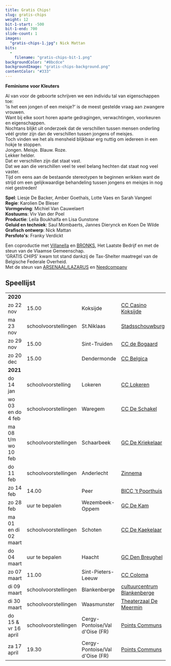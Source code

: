 ```yaml
---
title: Gratis Chips!
slug: gratis-chips
weight: 12
bit-1-start: -500
bit-1-end: 700
slide-count: 1
images:
  "gratis-chips-1.jpg": Nick Mattan
bits:
  -
    filename: "gratis-chips-bit-1.png"
backgroundColor: "#8bcdce"
backgroundImage: "gratis-chips-background.png"
contentColor: "#333"
---
```

<style>
  @media (min-width: 666px) {
    #background-bit-1 {
      width: 600px;
      height: 1340px;
      position: absolute;
      right: 0;
      top: 0;
      background: url({{ .Site.BaseURL }}/img/gratis-chips-bit-1.png) no-repeat bottom right;
    }
  }
</style>
**Feminisme voor Kleuters**<br>

Al van voor de geboorte schrijven we een individu tal van eigenschappen toe: <br>
‘is het een jongen of een meisje?’ is de meest gestelde vraag aan zwangere vrouwen.<br>
Want bij elke soort horen aparte gedragingen, verwachtingen, voorkeuren en eigenschappen. <br>
Nochtans blijkt uit onderzoek dat de verschillen tussen mensen onderling véél groter zijn dan de verschillen tussen jongens of meisjes.<br> 
Toch vinden we het als mensheid blijkbaar erg nuttig om iedereen in een hokje te stoppen.<br>
Jongen. Meisje. Blauw. Roze.<br>
Lekker helder. <br>
Dat er verschillen zijn dat staat vast.<br>
Dat we aan die verschillen veel te veel belang hechten dat staat nog veel vaster.<br>
Tijd om eens aan de bestaande stereotypen te beginnen wrikken want de strijd om een gelijkwaardige behandeling tussen jongens en meisjes in nog niet gestreden!

**Spel**: Liesje De Backer, Amber Goethals, Lotte Vaes en Sarah Vangeel<br>
**Regie**: Karolien De Bleser<br>
**Vormgeving**: Michiel Van Cauwelaert<br>
**Kostuums**: Viv Van der Poel<br>
**Productie**: Leila Boukhalfa en Lisa Gunstone<br>
**Geluid en techniek**: Saul Mombaerts, Jannes Dierynck en Koen De Wilde<br>
**Grafisch ontwerp**: Nick Mattan<br>
**Persfoto's**: Franky Verdickt<br>

Een coproductie met <a href="http://www.villanella.be/">Villanella</a> en <a href="https://www.bronks.be/nl/">BRONKS</a>, Het Laatste Bedrijf en met de steun van de Vlaamse Gemeenschap.<br>
‘GRATIS CHIPS’ kwam tot stand dankzij de Tax-Shelter maatregel van de Belgische Federale Overheid.<br>
Met de steun van <a href="https://www.arsenaallazarus.be/">ARSENAAL/LAZARUS</a> en <a href="https://www.needcompany.org/">Needcompany</a>

## Speellijst
<div class="table-responsive">
<table class="speellijst">
<tr><td colspan="5"><strong>2020</strong></td></tr>
<tr><td>zo 22 nov</td><td>15.00</td><td>Koksijde</td><td><a href="https://www.casinokoksijde.be/">CC Casino Koksijde</a></td></tr>
<tr><td>ma 23 nov</td><td>schoolvoorstellingen</td><td>St.Niklaas</td><td><a href="https://www.ccsint-niklaas.be/">Stadsschouwburg</a></td></tr>
<tr><td>zo 29 nov</td><td>15.00</td><td>Sint-Truiden</td><td><a href="https://www.debogaard.be/">CC de Bogaard</a></td></tr>
<tr><td>zo 20 dec</td><td>15.00</td><td>Dendermonde</td><td><a href="https://www.ccbelgica.be/">CC Belgica</a></td></tr>
<tr><td colspan="5"><strong>2021</strong></td></tr>
<tr><td>do 14 jan</td><td>schoolvoorstelling</td><td>Lokeren</td><td><a href="https://www.lokeren.be/cultuur/">CC Lokeren</a></td></tr>
<tr><td>wo 03 en do 4 feb</td><td>schoolvoorstellingen</td><td>Waregem</td><td><a href="https://www.ccdeschakel.be/"> CC De Schakel</a></td></tr>
<tr><td>ma 08 t/m wo 10 feb</td><td>schoolvoorstellingen</td><td>Schaarbeek</td><td><a href="https://www.schoolpodiumnoord.be/">GC De Kriekelaar</a></td></tr>
<tr><td>do 11 feb</td><td>schoolvoorstellingen</td><td>Anderlecht</td><td><a href="https://www.derinck.be/">Zinnema</a></td></tr>
<tr><td>zo 14 feb</td><td>14.00</td><td>Peer</td><td><a href="https://www.biccpeer.be/">BICC 't Poorthuis</a></td></tr>
<tr><td>zo 28 feb</td><td>uur te bepalen</td><td>Wezembeek-Oppem</td><td><a href="https://www.dekam.be/">GC De Kam</a></td></tr>
<tr><td>ma 01 en di 02 maart</td><td>schoolvoorstellingen</td><td>Schoten</td><td><a href="https://www.ccschoten.be/">CC De Kaekelaar</a></td></tr>
<tr><td>do 04 maart</td><td>uur te bepalen</td><td>Haacht</td><td><a href="https://www.haacht.be/">GC Den Breughel</a></td></tr>
<tr><td>zo 07 maart</td><td>11.00</td><td>Sint-Pieters-Leeuw</td><td><a href="https://www.colomaspl.be/">CC Coloma</a></td></tr>
<tr><td>di 09 maart</td><td>schoolvoorstellingen</td><td>Blankenberge</td><td><a href="https://www.blankenberge.be/cultuur/">cultuurcentrum Blankenberge</a></td></tr>
<tr><td>di 30 maart</td><td>schoolvoorstellingen</td><td>Waasmunster</td><td><a href="https://www.waasmunster.be/">Theaterzaal De Meermin</a></td></tr>
<tr><td>do 15 & vr 16 april</td><td>schoolvoorstellingen</td><td>Cergy-Pontoise/Val d'Oise (FR)</td><td><a href="https://www.points-communs.com">Points Communs</a></td></tr>
<tr><td>za 17 april</td><td>19.30</td><td>Cergy-Pontoise/Val d'Oise (FR)</td><td><a href="https://www.points-communs.com">Points Communs</a></td></tr>


</table>
</div>
